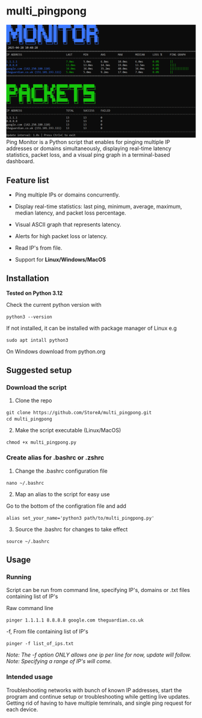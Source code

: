 # multi_pingpong

![Script running in windows termianl](img/script_functional.PNG)
Ping Monitor is a Python script that enables for pinging multiple IP addresses or domains simultaneously, displaying real-time latency statistics, packet loss, and a visual ping graph in a terminal-based dashboard.

## Feature list

- Ping multiple IPs or domains concurrently.

- Display real-time statistics: last ping, minimum, average, maximum, median latency, and packet loss percentage.

- Visual ASCII graph that represents latency.

- Alerts for high packet loss or latency.

- Read IP's from file.

- Support for **Linux/Windows/MacOS**

## Installation

**Tested on Python 3.12** 

Check the current python version with

`python3 --version`

If not installed, it can be installed with package manager of Linux e.g

`sudo apt intall python3`

On Windows download from python.org

## Suggested setup

### Download the script

1. Clone the repo

`git clone https://github.com/StoreA/multi_pingpong.git` <br>
`cd multi_pingpong`

2. Make the script executable (Linux/MacOS)

`chmod +x multi_pingpong.py`

### Create alias for .bashrc or .zshrc

1. Change the .bashrc configuration file

`nano ~/.bashrc`

2. Map an alias to the script for easy use

Go to the bottom of the configration file and add

`alias set_your_name='python3 path/to/multi_pingpong.py'`

3. Source the .bashrc for changes to take effect

`source ~/.bashrc`

## Usage

### Running
Script can be run from command line, specifying IP's, domains or .txt files containing list of IP's

Raw command line 

`pinger 1.1.1.1 8.8.8.8 google.com theguardian.co.uk`

-f, From file containing list of IP's 

`pinger -f list_of_ips.txt`

*Note: The -f option ONLY allows one ip per line for now, update will follow.*
*Note: Specifying a range of IP's will come.*


### Intended usage

Troubleshooting networks with bunch of known IP addresses, start the program and continue setup or troubleshooting while getting live updates.
Getting rid of having to have multiple temrinals, and single ping request for each device. 


